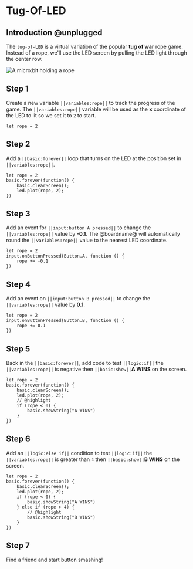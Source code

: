 # Tug-Of-LED

## Introduction @unplugged

The ``tug-of-LED`` is a virtual variation of the popular **tug of war** rope game.
Instead of a rope, we'll use the LED screen by pulling the LED light through the center row.

![A micro:bit holding a rope](/static/mb/projects/tug-of-led.png)

## Step 1

Create a new variable ``||variables:rope||`` to track the progress of the game. The ``||variables:rope||``
variable will be used as the **x** coordinate of the LED to lit so we set it to ``2`` to start.

```spy
let rope = 2
```

## Step 2

Add a ``||basic:forever||`` loop that turns on the LED at the position set in ``||variables:rope||``.

```spy
let rope = 2
basic.forever(function() {
    basic.clearScreen();
    led.plot(rope, 2);
})
```

## Step 3

Add an event for ``||input:button A pressed||`` to change the ``||variables:rope||`` value by **-0.1**.
The @boardname@ will automatically round the ``||variables:rope||`` value to the nearest LED coordinate.

```spy
let rope = 2
input.onButtonPressed(Button.A, function () {
    rope += -0.1
})
```

## Step 4

Add an event on ``||input:button B pressed||`` to change the ``||variables:rope||`` value by **0.1**.

```spy
let rope = 2
input.onButtonPressed(Button.B, function () {
    rope += 0.1
})
```

## Step 5

Back in the ``||basic:forever||``, add code to test ``||logic:if||`` the ``||variables:rope||`` is negative
then ``||basic:show||``**A WINS** on the screen.

```spy
let rope = 2
basic.forever(function() {
    basic.clearScreen();
    led.plot(rope, 2);
    // @highlight
    if (rope < 0) {
        basic.showString("A WINS")
    }
})
```

## Step 6

Add an ``||logic:else if||`` condition to test ``||logic:if||`` the ``||variables:rope||`` is greater than `4`
then ``||basic:show||``**B WINS** on the screen.

```spy
let rope = 2
basic.forever(function() {
    basic.clearScreen();
    led.plot(rope, 2);
    if (rope < 0) {
        basic.showString("A WINS")
    } else if (rope > 4) {
        // @highlight
        basic.showString("B WINS")
    }
})
```

## Step 7

Find a friend and start button smashing!